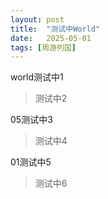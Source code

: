 ```yaml
---
layout: post
title:  "测试中World"
date:   2025-05-01
tags: [周游列国]
---
```


world测试中1

>测试中2

05测试中3

>测试中4

01测试中5

>测试中6

